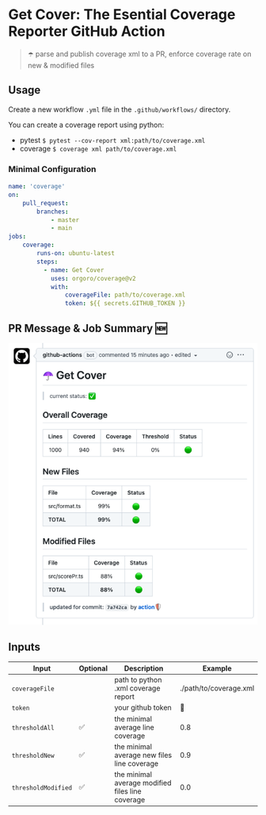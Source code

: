 # Get Cover: The Esential Coverage Reporter GitHub Action

> ☂️ parse and publish coverage xml to a PR, enforce coverage rate on new & modified files

## Usage

Create a new workflow `.yml` file in the `.github/workflows/` directory.

You can create a coverage report using python:
 - pytest `$ pytest --cov-report xml:path/to/coverage.xml`
 - coverage `$ coverage xml path/to/coverage.xml`

### Minimal Configuration
```yml
name: 'coverage'
on:
    pull_request:
        branches:
            - master
            - main
jobs:
    coverage:
        runs-on: ubuntu-latest
        steps:
          - name: Get Cover 
            uses: orgoro/coverage@v2
            with:
                coverageFile: path/to/coverage.xml
                token: ${{ secrets.GITHUB_TOKEN }}
```
## PR Message & Job Summary 🆕

![message](./images/pr-message.png)

## Inputs

| Input               | Optional | Description                                      | Example                |
|---------------------|----------|--------------------------------------------------|------------------------|
| `coverageFile`      |          | path to python .xml coverage report              | ./path/to/coverage.xml |
| `token`             |          | your github token                                | 🤫                     |
| `thresholdAll`      | ✅        | the minimal average line coverage                | 0.8                    |
| `thresholdNew`      | ✅        | the minimal average new files line coverage      | 0.9                    |
| `thresholdModified` | ✅        | the minimal average modified files line coverage | 0.0                    |
